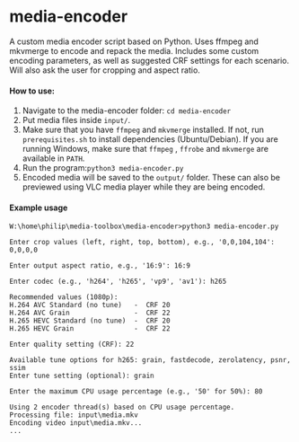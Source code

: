 # media-encoder
A custom media encoder script based on Python. Uses ffmpeg and mkvmerge to encode and repack the media. Includes some custom encoding parameters, as well as suggested CRF settings for each scenario. Will also ask the user for cropping and aspect ratio.

#### How to use:
1. Navigate to the media-encoder folder: `cd media-encoder`
2. Put media files inside `input/`.
3. Make sure that you have `ffmpeg` and `mkvmerge` installed. If not, run `prerequisites.sh` to install dependencies (Ubuntu/Debian). If you are running Windows, make sure that `ffmpeg` , `ffrobe` and `mkvmerge` are available in `PATH`.
4. Run the program:`python3 media-encoder.py`
5. Encoded media will be saved to the `output/` folder. These can also be previewed using VLC media player while they are being encoded.

#### Example usage
````text
W:\home\philip\media-toolbox\media-encoder>python3 media-encoder.py

Enter crop values (left, right, top, bottom), e.g., '0,0,104,104': 0,0,0,0

Enter output aspect ratio, e.g., '16:9': 16:9

Enter codec (e.g., 'h264', 'h265', 'vp9', 'av1'): h265

Recommended values (1080p):
H.264 AVC Standard (no tune)   -  CRF 20
H.264 AVC Grain                -  CRF 22
H.265 HEVC Standard (no tune)  -  CRF 20
H.265 HEVC Grain               -  CRF 22

Enter quality setting (CRF): 22

Available tune options for h265: grain, fastdecode, zerolatency, psnr, ssim
Enter tune setting (optional): grain

Enter the maximum CPU usage percentage (e.g., '50' for 50%): 80

Using 2 encoder thread(s) based on CPU usage percentage.
Processing file: input\media.mkv
Encoding video input\media.mkv...
...
````